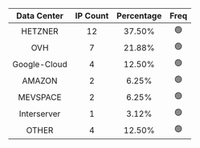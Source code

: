 | Data Center | IP Count | Percentage | Freq |
|:------------:|:--------:|:-----------:|:-----:|
| HETZNER | 12 | 37.50% | 🟢 |
| OVH | 7 | 21.88% | 🟢 |
| Google-Cloud | 4 | 12.50% | 🟢 |
| AMAZON | 2 | 6.25% | 🟢 |
| MEVSPACE | 2 | 6.25% | 🟢 |
| Interserver | 1 | 3.12% | 🟢 |
| OTHER | 4 | 12.50% | 🟢 |